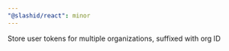 ```yaml
---
"@slashid/react": minor
---
```


Store user tokens for multiple organizations, suffixed with org ID
